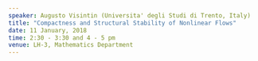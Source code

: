 ```yaml
---
speaker: Augusto Visintin (Universita' degli Studi di Trento, Italy)
title: "Compactness and Structural Stability of Nonlinear Flows"
date: 11 January, 2018
time: 2:30 - 3:30 and 4 - 5 pm
venue: LH-3, Mathematics Department
---
```

<!--
<a href="Fitzpatrick-2018(abstract).pdf">Click here for Abstract.</a>
-->
